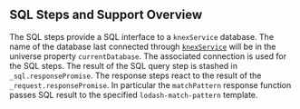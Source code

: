 ## SQL Steps and Support Overview

The SQL steps provide a SQL interface to a `knexService` database.  The name of the database last connected through [`knexService`](knexService) will be in the universe property `currentDatabase`.  The associated connection is used for the SQL steps.  The result of the SQL query step is stashed in `_sql.responsePromise`. The response steps react to the result of the `_request.responsePromise`. In particular the `matchPattern` response function passes SQL result to the specified `lodash-match-pattern` template.
